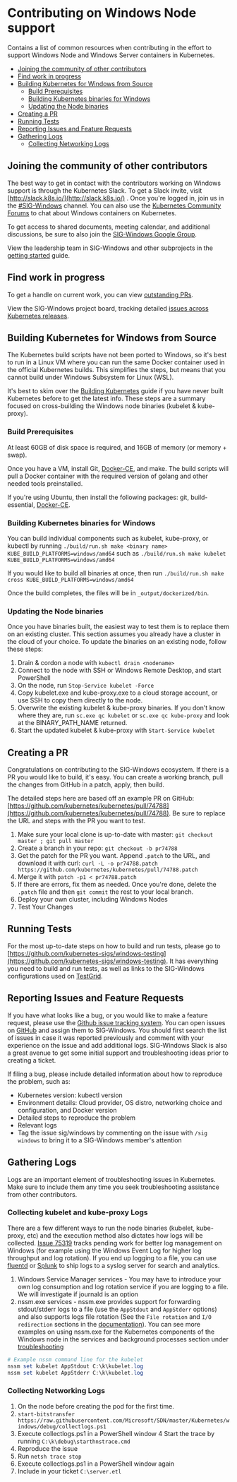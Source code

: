 # Contributing on Windows Node support

Contains a list of common resources when contributing in the effort to support Windows Node and Windows Server containers in Kubernetes.

-   [Joining the community of other contributors](#joining-the-community-of-other-contributors)    
-   [Find work in progress](#find-work-in-progress)    
-   [Building Kubernetes for Windows from Source](#building-kubernetes-for-windows-from-source)        
    -   [Build Prerequisites](#build-prerequisites)       
    -   [Building Kubernetes binaries for Windows](#building-kubernetes-binaries-for-windows)        
    -   [Updating the Node binaries](#updating-the-node-binaries)    
-   [Creating a PR](#creating-a-pr)    
-   [Running Tests](#running-tests)    
-   [Reporting Issues and Feature Requests](#reporting-issues-and-feature-requests)    
-   [Gathering Logs](#gathering-logs)        
    -   [Collecting Networking Logs](#collecting-networking-logs)

## Joining the community of other contributors

The best way to get in contact with the contributors working on Windows support is through the Kubernetes Slack. To get a Slack invite, visit [http://slack.k8s.io/](http://slack.k8s.io/) . Once you're logged in, join us in the [#SIG-Windows](https://kubernetes.slack.com/messages/sig-windows) channel. You can also use the [Kubernetes Community Forums](https://discuss.kubernetes.io/c/general-discussions/windows) to chat about Windows containers on Kubernetes.

To get access to shared documents, meeting calendar, and additional discussions, be sure to also join the [SIG-Windows Google Group](https://groups.google.com/forum/#!forum/kubernetes-sig-windows). 

View the leadership team in SIG-Windows and other subprojects in the [getting started](https://github.com/kubernetes/community/tree/master/sig-windows) guide.

## Find work in progress

To get a handle on current work, you can view [outstanding PRs](https://github.com/kubernetes/kubernetes/pulls?q=is%3Apr+is%3Aopen+label%3Asig%2Fwindows+is%3Apr).

View the SIG-Windows project board, tracking detailed [issues across Kubernetes releases](https://github.com/orgs/kubernetes/projects/8).

## Building Kubernetes for Windows from Source

The Kubernetes build scripts have not been ported to Windows, so it's best to run in a Linux VM where you can run the same Docker container used in the official Kubernetes builds. This simplifies the steps, but means that you cannot build under Windows Subsystem for Linux (WSL). 

It's best to skim over the [Building Kubernetes](https://github.com/kubernetes/kubernetes/blob/master/build/README.md) guide if you have never built Kubernetes before to get the latest info. These steps are a summary focused on cross-building the Windows node binaries (kubelet & kube-proxy).

### Build Prerequisites

At least 60GB of disk space is required, and 16GB of memory (or memory + swap).

Once you have a VM, install Git, [Docker-CE](https://docs.docker.com/install/), and make. The build scripts will pull a Docker container with the required version of golang and other needed tools preinstalled.

If you're using Ubuntu, then install the following packages: git, build-essential, [Docker-CE](https://docs.docker.com/install/linux/docker-ce/ubuntu/).

### Building Kubernetes binaries for Windows

You can build individual components such as kubelet, kube-proxy, or kubectl by running `./build/run.sh make <binary name> KUBE_BUILD_PLATFORMS=windows/amd64` such as `./build/run.sh make kubelet KUBE_BUILD_PLATFORMS=windows/amd64`

If you would like to build all binaries at once, then run `./build/run.sh make cross KUBE_BUILD_PLATFORMS=windows/amd64`

Once the build completes, the files will be in `_output/dockerized/bin`.

### Updating the Node binaries

Once you have binaries built, the easiest way to test them is to replace them on an existing cluster. This section assumes you already have a cluster in the cloud of your choice. To update the binaries on an existing node, follow these steps:

1. Drain & cordon a node with `kubectl drain <nodename>`
2. Connect to the node with SSH or Windows Remote Desktop, and start PowerShell
3. On the node, run `Stop-Service kubelet -Force`
4. Copy kubelet.exe and kube-proxy.exe to a cloud storage account, or use SSH to copy them directly to the node.
5. Overwrite the existing kubelet & kube-proxy binaries. If you don't know where they are, run `sc.exe qc kubelet` or `sc.exe qc kube-proxy` and look at the BINARY_PATH_NAME returned.
6. Start the updated kubelet & kube-proxy with `Start-Service kubelet`

## Creating a PR

Congratulations on contributing to the SIG-Windows ecosystem. If there is a PR you would like to build, it's easy. You can create a working branch, pull the changes from GitHub in a patch, apply, then build.

The detailed steps here are based off an example PR on GitHub: [https://github.com/kubernetes/kubernetes/pull/74788](https://github.com/kubernetes/kubernetes/pull/74788). Be sure to replace the URL and steps with the PR you want to test.

1. Make sure your local clone is up-to-date with master: `git checkout master ; git pull master`
2. Create a branch in your repo: `git checkout -b pr74788`
3. Get the patch for the PR you want. Append `.patch` to the URL, and download it with curl: `curl -L -o pr74788.patch https://github.com/kubernetes/kubernetes/pull/74788.patch`
4. Merge it with `patch -p1 < pr74788.patch`
5. If there are errors, fix them as needed. Once you're done, delete the `.patch` file and then `git commit` the rest to your local branch.
6. Deploy your own cluster, including Windows Nodes
7. Test Your Changes

## Running Tests

For the most up-to-date steps on how to build and run tests, please go to [https://github.com/kubernetes-sigs/windows-testing](https://github.com/kubernetes-sigs/windows-testing). It has everything you need to build and run tests, as well as links to the SIG-Windows configurations used on [TestGrid](https://testgrid.k8s.io/sig-windows).

## Reporting Issues and Feature Requests

If you have what looks like a bug, or you would like to make a feature request, please use the [Github issue tracking system](https://github.com/kubernetes/kubernetes/issues). You can open issues on [GitHub](https://github.com/kubernetes/kubernetes/issues/new/choose) and assign them to SIG-Windows. You should first search the list of issues in case it was reported previously and comment with your experience on the issue and add additional logs. SIG-Windows Slack is also a great avenue to get some initial support and troubleshooting ideas prior to creating a ticket.

If filing a bug, please include detailed information about how to reproduce the problem, such as:

* Kubernetes version: kubectl version
* Environment details: Cloud provider, OS distro, networking choice and configuration, and Docker version
* Detailed steps to reproduce the problem
* Relevant logs
* Tag the issue sig/windows by commenting on the issue with `/sig windows` to bring it to a SIG-Windows member's attention

## Gathering Logs

Logs are an important element of troubleshooting issues in Kubernetes. Make sure to include them any time you seek troubleshooting assistance from other contributors.

### Collecting kubelet and kube-proxy Logs
There are a few different ways to run the node binaries (kubelet, kube-proxy, etc) and the execution method also dictates how logs will be collected. [Issue 75319](https://github.com/kubernetes/kubernetes/issues/75319) tracks pending work for better log management on Windows (for example using the Windows Event Log for higher log throughput and log rotation). If you end up logging to a file, you can use [fluentd](https://docs.fluentd.org/v0.12/articles/windows) or [Splunk](https://docs.splunk.com/Documentation/Splunk/7.2.4/Data/HowtogetWindowsdataintoSplunk) to ship logs to a syslog server for search and analytics.
1. Windows Service Manager services - You may have to introduce your own log consumption and log rotation service if you are logging to a file. We will investigate if journald is an option
2. nssm.exe services - nssm.exe provides support for forwarding stdout/stderr logs to a file (use the `AppStdout` and `AppStderr` options) and also supports logs file rotation (See the `File rotation` and `I/O redirection` sections in the [documentation](https://nssm.cc/usage)). You can see more examples on using nssm.exe for the Kubernetes components of the Windows node in the services and background processes section under [troubleshooting](https://kubernetes.io/docs/getting-started-guides/windows/#troubleshooting)
```Powershell
# Example nssm command line for the kubelet
nssm set kubelet AppStdout C:\k\kubelet.log
nssm set kubelet AppStderr C:\k\kubelet.log
```

### Collecting Networking Logs
1. On the node before creating the pod for the first time.
2. `start-bitstransfer https://raw.githubusercontent.com/Microsoft/SDN/master/Kubernetes/windows/debug/collectlogs.ps1`
3. Execute collectlogs.ps1 in a PowerShell window
4 Start the trace by running `C:\k\debug\starthnstrace.cmd`
5. Reproduce the issue
6. Run `netsh trace stop`
7. Execute collectlogs.ps1 in a PowerShell window again
8. Include in your ticket `C:\server.etl`
